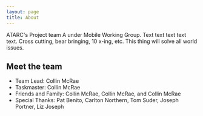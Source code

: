 ```yaml
---
layout: page
title: About
---
```


ATARC's Project team A under Mobile Working Group. Text text text text text. Cross cutting, bear bringing, 10 x-ing, etc. This thing will solve all world issues.

## Meet the team
* Team Lead: Collin McRae
* Taskmaster: Collin McRae
* Friends and Family: Collin McRae, Collin McRae, and Collin McRae
* Special Thanks: Pat Benito, Carlton Northern, Tom Suder, Joseph Portner, Liz Joseph
